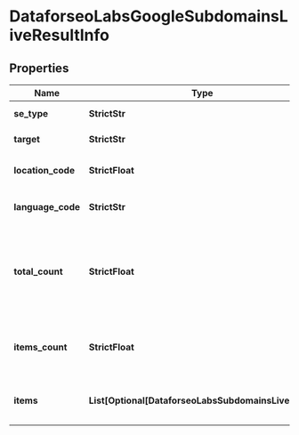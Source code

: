 # DataforseoLabsGoogleSubdomainsLiveResultInfo


## Properties

| Name | Type | Description | Notes |
|------------ | ------------- | ------------- | -------------|
**se_type** | **StrictStr** | search engine type |[optional]|
**target** | **StrictStr** | domain in a POST array |[optional]|
**location_code** | **StrictFloat** | location code in a POST array |[optional]|
**language_code** | **StrictStr** | language code in a POST array |[optional]|
**total_count** | **StrictFloat** | total amount of results in our database relevant to your request |[optional]|
**items_count** | **StrictFloat** | the number of results returned in the items array |[optional]|
**items** | **List[Optional[DataforseoLabsSubdomainsLiveItem]]** | contains subdomains and related data |[optional]|